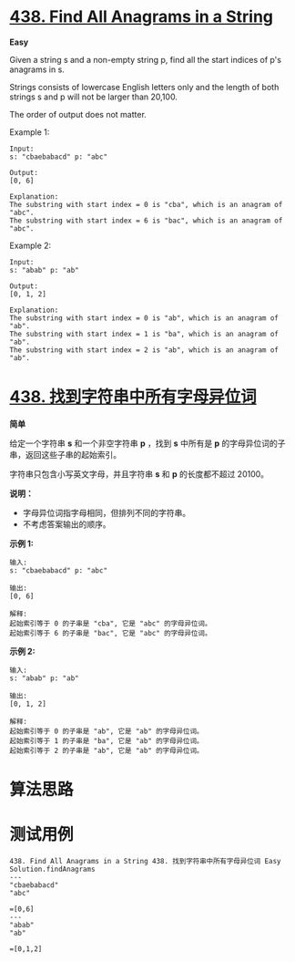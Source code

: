 # [438. Find All Anagrams in a String][enTitle]

**Easy**

Given a string s and a non-empty string p, find all the start indices of p's anagrams in s.

Strings consists of lowercase English letters only and the length of both strings s and p will not be larger than 20,100.

The order of output does not matter.

Example 1:

```
Input:
s: "cbaebabacd" p: "abc"

Output:
[0, 6]

Explanation:
The substring with start index = 0 is "cba", which is an anagram of "abc".
The substring with start index = 6 is "bac", which is an anagram of "abc".

```



Example 2:

```
Input:
s: "abab" p: "ab"

Output:
[0, 1, 2]

Explanation:
The substring with start index = 0 is "ab", which is an anagram of "ab".
The substring with start index = 1 is "ba", which is an anagram of "ab".
The substring with start index = 2 is "ab", which is an anagram of "ab".

```




# [438. 找到字符串中所有字母异位词][cnTitle]

**简单**

给定一个字符串 **s** 和一个非空字符串 **p** ，找到 **s** 中所有是 **p** 的字母异位词的子串，返回这些子串的起始索引。

字符串只包含小写英文字母，并且字符串 **s** 和 **p** 的长度都不超过 20100。

**说明：** 

- 字母异位词指字母相同，但排列不同的字符串。 
- 不考虑答案输出的顺序。

**示例 1:** 

```
输入:
s: "cbaebabacd" p: "abc"

输出:
[0, 6]

解释:
起始索引等于 0 的子串是 "cba", 它是 "abc" 的字母异位词。
起始索引等于 6 的子串是 "bac", 它是 "abc" 的字母异位词。

```

**示例 2:** 

```
输入:
s: "abab" p: "ab"

输出:
[0, 1, 2]

解释:
起始索引等于 0 的子串是 "ab", 它是 "ab" 的字母异位词。
起始索引等于 1 的子串是 "ba", 它是 "ab" 的字母异位词。
起始索引等于 2 的子串是 "ab", 它是 "ab" 的字母异位词。

```




# 算法思路

# 测试用例
```
438. Find All Anagrams in a String 438. 找到字符串中所有字母异位词 Easy
Solution.findAnagrams
---
"cbaebabacd"
"abc"

=[0,6]
---
"abab"
"ab"

=[0,1,2]
```

[enTitle]: https://leetcode.com/problems/find-all-anagrams-in-a-string/
[cnTitle]: https://leetcode-cn.com/problems/find-all-anagrams-in-a-string/

